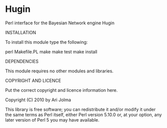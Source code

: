 # Hugin
Perl interface for the Bayesian Network engine Hugin

INSTALLATION

To install this module type the following:

   perl Makefile.PL
   make
   make test
   make install

DEPENDENCIES

This module requires no other modules and libraries.

COPYRIGHT AND LICENCE

Put the correct copyright and licence information here.

Copyright (C) 2010 by Ari Jolma

This library is free software; you can redistribute it and/or modify
it under the same terms as Perl itself, either Perl version 5.10.0 or,
at your option, any later version of Perl 5 you may have available.

